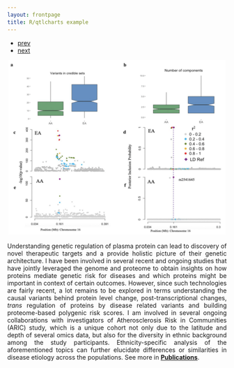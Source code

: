 ```yaml
---
layout: frontpage
title: R/qtlcharts example
---
```


<div class="navbar">
  <div class="navbar-inner">
      <ul class="nav">
          <li><a href="scca.html">prev</a></li>
          <li><a href="rqtlexper_fig2.html">next</a></li>
      </ul>
  </div>
</div>

<p style="text-align:center;">
 <img src="fineMap.png" width="500" height="400" class = "center"> 
</p>

<p style='text-align: justify;'> 
Understanding genetic regulation of plasma protein can lead to discovery of novel therapeutic targets and a provide holistic picture of their genetic architecture. I have been involved in several recent and ongoing studies that have jointly leveraged the genome and proteome to obtain insights on how proteins mediate genetic risk for diseases and which proteins might be important in context of certain outcomes. However, since such technologies are fairly recent, a lot remains to be explored in terms understanding the causal variants behind protein level change, post-transcriptional changes, <i>trans</i> regulation of proteins by disease related variants and building proteome-based polygenic risk scores. I am involved in several ongoing collaborations with investigators of Atherosclerosis Risk in Communities (ARIC) study, which is a unique cohort not only due to the latitude and depth of several omics data, but also for the diversity in ethnic background among the study participants. Ethnicity-specific analysis of the aforementioned topics can further elucidate differences or similarities in disease etiology across the populations.  See more in <a href="https://diptavo.github.io/pages/pubs.html"><b>Publications</b></a>.
 
</p>

